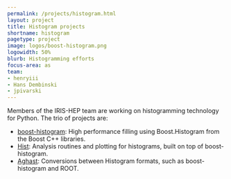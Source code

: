 ```yaml
---
permalink: /projects/histogram.html
layout: project
title: Histogram projects
shortname: histogram
pagetype: project
image: logos/boost-histogram.png
logowidth: 50%
blurb: Histogramming efforts
focus-area: as
team:
- henryiii
- Hans Dembinski
- jpivarski
---
```


Members of the IRIS-HEP team are working on histogramming technology for Python. The trio of projects are:

* [boost-histogram](https://github.com/scikit-hep/boost-histogram): High performance filling using Boost.Histogram from the Boost C++ libraries.
* [Hist](https://github.com/scikit-hep/hist): Analysis routines and plotting for histograms, built on top of boost-histogram.
* [Aghast](https://github.com/scikit-hep/aghast): Conversions between Histogram formats, such as boost-histogram and ROOT.

